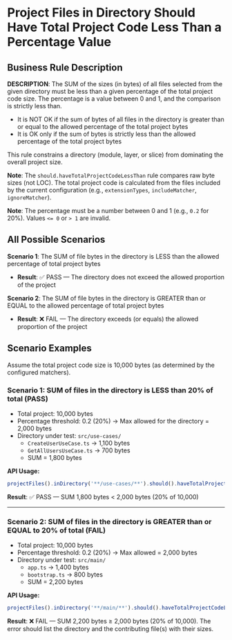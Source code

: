 # Project Files in Directory Should Have Total Project Code Less Than a Percentage Value

## Business Rule Description

**DESCRIPTION**: The SUM of the sizes (in bytes) of all files selected from the given directory must be less than a given percentage of the total project code size. The percentage is a value between 0 and 1, and the comparison is strictly less than.

- It is NOT OK if the sum of bytes of all files in the directory is greater than or equal to the allowed percentage of the total project bytes
- It is OK only if the sum of bytes is strictly less than the allowed percentage of the total project bytes

This rule constrains a directory (module, layer, or slice) from dominating the overall project size.

**Note**: The `should.haveTotalProjectCodeLessThan` rule compares raw byte sizes (not LOC). The total project code is calculated from the files included by the current configuration (e.g., `extensionTypes`, `includeMatcher`, `ignoreMatcher`).

**Note**: The percentage must be a number between 0 and 1 (e.g., `0.2` for 20%). Values `<= 0` or `> 1` are invalid.

## All Possible Scenarios

**Scenario 1**: The SUM of file bytes in the directory is LESS than the allowed percentage of total project bytes

- **Result**: ✅ PASS — The directory does not exceed the allowed proportion of the project

**Scenario 2**: The SUM of file bytes in the directory is GREATER than or EQUAL to the allowed percentage of total project bytes

- **Result**: ❌ FAIL — The directory exceeds (or equals) the allowed proportion of the project

## Scenario Examples

Assume the total project code size is 10,000 bytes (as determined by the configured matchers).

### Scenario 1: SUM of files in the directory is LESS than 20% of total (PASS)

- Total project: 10,000 bytes
- Percentage threshold: 0.2 (20%) → Max allowed for the directory = 2,000 bytes
- Directory under test: `src/use-cases/`
  - `CreateUserUseCase.ts` → 1,100 bytes
  - `GetAllUsersUseCase.ts` → 700 bytes
  - SUM = 1,800 bytes

**API Usage:**

```typescript
projectFiles().inDirectory('**/use-cases/**').should().haveTotalProjectCodeLessThan(0.2).check();
```

**Result**: ✅ PASS — SUM 1,800 bytes < 2,000 bytes (20% of 10,000)

---

### Scenario 2: SUM of files in the directory is GREATER than or EQUAL to 20% of total (FAIL)

- Total project: 10,000 bytes
- Percentage threshold: 0.2 (20%) → Max allowed = 2,000 bytes
- Directory under test: `src/main/`
  - `app.ts` → 1,400 bytes
  - `bootstrap.ts` → 800 bytes
  - SUM = 2,200 bytes

**API Usage:**

```typescript
projectFiles().inDirectory('**/main/**').should().haveTotalProjectCodeLessThan(0.2).check();
```

**Result**: ❌ FAIL — SUM 2,200 bytes ≥ 2,000 bytes (20% of 10,000). The error should list the directory and the contributing file(s) with their sizes.
